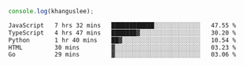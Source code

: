 ```js
console.log(khanguslee);
```

<!--START_SECTION:waka-->

```txt
JavaScript   7 hrs 32 mins   ████████████░░░░░░░░░░░░░   47.55 %
TypeScript   4 hrs 47 mins   ███████▓░░░░░░░░░░░░░░░░░   30.20 %
Python       1 hr 40 mins    ██▓░░░░░░░░░░░░░░░░░░░░░░   10.54 %
HTML         30 mins         ▓░░░░░░░░░░░░░░░░░░░░░░░░   03.23 %
Go           29 mins         ▓░░░░░░░░░░░░░░░░░░░░░░░░   03.06 %
```

<!--END_SECTION:waka-->

<!--
**khanguslee/khanguslee** is a ✨ _special_ ✨ repository because its `README.md` (this file) appears on your GitHub profile.

Here are some ideas to get you started:

- 🔭 I’m currently working on ...
- 🌱 I’m currently learning ...
- 👯 I’m looking to collaborate on ...
- 🤔 I’m looking for help with ...
- 💬 Ask me about ...
- 📫 How to reach me: ...
- 😄 Pronouns: ...
- ⚡ Fun fact: ...
-->
